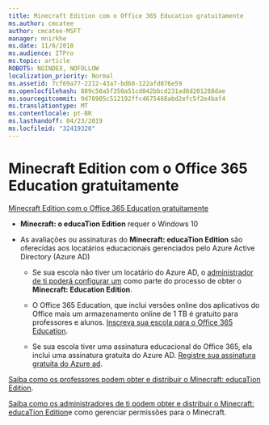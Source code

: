 ```yaml
---
title: Minecraft Edition com o Office 365 Education gratuitamente
ms.author: cmcatee
author: cmcatee-MSFT
manager: mnirkhe
ms.date: 11/6/2018
ms.audience: ITPro
ms.topic: article
ROBOTS: NOINDEX, NOFOLLOW
localization_priority: Normal
ms.assetid: 7cf69a77-2212-43a7-bd68-122afd876e59
ms.openlocfilehash: 889c50a5f350a51cd042bbcd231ad8d201288dae
ms.sourcegitcommit: 9d78905c512192ffc4675468abd2efc5f2e4baf4
ms.translationtype: MT
ms.contentlocale: pt-BR
ms.lasthandoff: 04/23/2019
ms.locfileid: "32419320"
---
```

# <a name="minecraft-edition-with-office-365-education-for-free"></a>Minecraft Edition com o Office 365 Education gratuitamente

[Minecraft Edition com o Office 365 Education gratuitamente](https://docs.microsoft.com/education/windows/get-minecraft-for-education)
  
- **Minecraft: o educaTion Edition** requer o Windows 10 
    
- As avaliações ou assinaturas do **Minecraft: educaTion Edition** são oferecidas aos locatários educacionais gerenciados pelo Azure Active Directory (Azure AD) 
    
  - Se sua escola não tiver um locatário do Azure AD, o [administrador de ti poderá configurar um](https://docs.microsoft.com/education/windows/school-get-minecraft) como parte do processo de obter o **Minecraft: Education Edition**.
    
  - O Office 365 Education, que inclui versões online dos aplicativos do Office mais um armazenamento online de 1 TB é gratuito para professores e alunos. [Inscreva sua escola para o Office 365 Education](https://products.office.com/academic/office-365-education-plan).
    
  - Se sua escola tiver uma assinatura educacional do Office 365, ela inclui uma assinatura gratuita do Azure AD. [Registre sua assinatura gratuita do Azure ad](https://msdn.microsoft.com/library/windows/hardware/mt703369%28v=vs.85%29.aspx).
    
[Saiba como os professores podem obter e distribuir o Minecraft: educaTion Edition](https://docs.microsoft.com/education/windows/teacher-get-minecraft).
  
[Saiba como os administradores de ti podem obter e distribuir o Minecraft: educaTion Edition](https://docs.microsoft.com/education/windows/school-get-minecraft)e como gerenciar permissões para o Minecraft.
  

